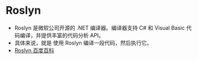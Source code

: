 # Roslyn

- Roslyn 是微软公司开源的 .NET 编译器。编译器支持 C# 和 Visual Basic 代码编译，并提供丰富的代码分析 API。
- 具体来说，就是 使用 Roslyn 编译一段代码，然后执行它。
- [Roslyn 百度百科](https://baike.baidu.com/item/Roslyn/4798146)
